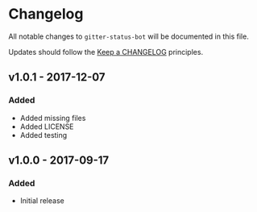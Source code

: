 # Changelog

All notable changes to `gitter-status-bot` will be documented in this file.

Updates should follow the [Keep a CHANGELOG](http://keepachangelog.com/) principles.

## v1.0.1 - 2017-12-07

### Added
- Added missing files
- Added LICENSE
- Added testing

## v1.0.0 - 2017-09-17

### Added
- Initial release
